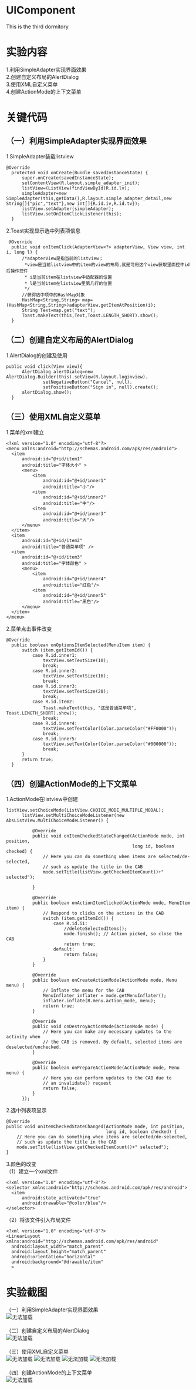 # UIComponent
This is the third dormitory

# 实验内容
1.利用SimpleAdapter实现界面效果<br>
2.创建自定义布局的AlertDialog<br>
3.使用XML自定义菜单<br>
4.创建ActionMode的上下文菜单

# 关键代码
## （一）利用SimpleAdapter实现界面效果
1.SimpleAdapter装载listview
  ```
  @Override
    protected void onCreate(Bundle savedInstanceState) {
        super.onCreate(savedInstanceState);
        setContentView(R.layout.simple_adapter_init);
        listView=(ListView)findViewById(R.id.lv);
        simpleAdapter=new SimpleAdapter(this,getData(),R.layout.simple_adapter_detail,new String[]{"pic","text"},new int[]{R.id.iv,R.id.tv});
        listView.setAdapter(simpleAdapter);
        listView.setOnItemClickListener(this);
    }
  ```
2.Toast实现显示选中列表项信息
  ```
   @Override
    public void onItemClick(AdapterView<?> adapterView, View view, int i, long l) {
        /*adapterView是指当前的listview；
         *view是当前listview中的item的view的布局,就是可用这个view获取里面控件id后操作控件
         * i是当前item在listview中适配器的位置
         * l是当前item在listview里第几行的位置
         */
        //获得选中项中的HashMap对象
        HashMap<String,String> map=(HashMap<String,String>)adapterView.getItemAtPosition(i);
        String Text=map.get("text");
        Toast.makeText(this,Text,Toast.LENGTH_SHORT).show();
    }
  ```
  ## （二）创建自定义布局的AlertDialog
  1.AlertDialog的创建及使用
  ```
  public void click(View view){
        AlertDialog alertDialog=new AlertDialog.Builder(this).setView(R.layout.loginview).
                setNegativeButton("Cancel", null).
                setPositiveButton("Sign in", null).create();
        alertDialog.show();
    }
  ```
  ## （三）使用XML自定义菜单
  1.菜单的xml建立
  ```
  <?xml version="1.0" encoding="utf-8"?>
<menu xmlns:android="http://schemas.android.com/apk/res/android">
    <item
        android:id="@+id/item1"
        android:title="字体大小" >
        <menu>
            <item
                android:id="@+id/inner1"
                android:title="小"/>
            <item
                android:id="@+id/inner2"
                android:title="中"/>
            <item
                android:id="@+id/inner3"
                android:title="大"/>
        </menu>
    </item>
    <item
        android:id="@+id/item2"
        android:title="普通菜单项" />
    <item
        android:id="@+id/item3"
        android:title="字体颜色" >
        <menu>
            <item
                android:id="@+id/inner4"
                android:title="红色"/>
            <item
                android:id="@+id/inner5"
                android:title="黑色"/>
        </menu>
    </item>
</menu>
  ```
  2.菜单点击事件改变
  ```
  @Override 
    public boolean onOptionsItemSelected(MenuItem item) {
        switch (item.getItemId()) {
            case R.id.inner1:
                textView.setTextSize(10);
                break;
            case R.id.inner2:
                textView.setTextSize(16);
                break;
            case R.id.inner3:
                textView.setTextSize(20);
                break;
            case R.id.item2:
                Toast.makeText(this, "这是普通菜单项", Toast.LENGTH_SHORT).show();
                break;
            case R.id.inner4:
                textView.setTextColor(Color.parseColor("#FF0000"));
                break;
            case R.id.inner5:
                textView.setTextColor(Color.parseColor("#000000"));
                break;
        }
        return true;
    }
  ```
  ## （四）创建ActionMode的上下文菜单
  1.ActionMode在listview中创建
  ```
  listView.setChoiceMode(ListView.CHOICE_MODE_MULTIPLE_MODAL);
        listView.setMultiChoiceModeListener(new AbsListView.MultiChoiceModeListener() {

            @Override
            public void onItemCheckedStateChanged(ActionMode mode, int position,
                                                  long id, boolean checked) {
                // Here you can do something when items are selected/de-selected,
                // such as update the title in the CAB
                mode.setTitle(listView.getCheckedItemCount()+" selected");

            }

            @Override
            public boolean onActionItemClicked(ActionMode mode, MenuItem item) {
                // Respond to clicks on the actions in the CAB
                switch (item.getItemId()) {
                    case R.id.i1:
                        //deleteSelectedItems();
                        mode.finish(); // Action picked, so close the CAB
                        return true;
                    default:
                        return false;
                }
            }

            @Override
            public boolean onCreateActionMode(ActionMode mode, Menu menu) {
                // Inflate the menu for the CAB
                MenuInflater inflater = mode.getMenuInflater();
                inflater.inflate(R.menu.action_mode, menu);
                return true;
            }

            @Override
            public void onDestroyActionMode(ActionMode mode) {
                // Here you can make any necessary updates to the activity when
                // the CAB is removed. By default, selected items are deselected/unchecked.
            }

            @Override
            public boolean onPrepareActionMode(ActionMode mode, Menu menu) {
                // Here you can perform updates to the CAB due to
                // an invalidate() request
                return false;
            }
        });
  ```
  2.选中列表项显示
  ```
  @Override
  public void onItemCheckedStateChanged(ActionMode mode, int position,
                                        long id, boolean checked) {
      // Here you can do something when items are selected/de-selected,
      // such as update the title in the CAB
      mode.setTitle(listView.getCheckedItemCount()+" selected");
  }
  ```
  3.颜色的改变<br>
  （1）建立一个xml文件
  ```
  <?xml version="1.0" encoding="utf-8"?>
<selector xmlns:android="http://schemas.android.com/apk/res/android">
    <item
        android:state_activated="true"
        android:drawable="@color/blue"/>
</selector>
  ```
  （2）将该文件引入布局文件
  ```
  <?xml version="1.0" encoding="utf-8"?>
<LinearLayout xmlns:android="http://schemas.android.com/apk/res/android"
    android:layout_width="match_parent"
    android:layout_height="match_parent"
    android:orientation="horizontal"
    android:background="@drawable/item"
    >
  ```
# 实验截图
（一）利用SimpleAdapter实现界面效果<br>
![无法加载](https://github.com/smartflowers/UIComponent/blob/master/pictures/simple-adapter-listview.jpg)<br><br>
（二）创建自定义布局的AlertDialog<br>
![无法加载](https://github.com/smartflowers/UIComponent/blob/master/pictures/AlretDialog.jpg)<br><br>
（三）使用XML自定义菜单<br>
![无法加载](https://github.com/smartflowers/UIComponent/blob/master/pictures/XMLMenu.jpg)
![无法加载](https://github.com/smartflowers/UIComponent/blob/master/pictures/XMLMenu1.jpg)
![无法加载](https://github.com/smartflowers/UIComponent/blob/master/pictures/XMLMenu2.jpg)
![无法加载](https://github.com/smartflowers/UIComponent/blob/master/pictures/XMLMenu3.jpg)<br><br>
（四）创建ActionMode的上下文菜单<br>
![无法加载](https://github.com/smartflowers/UIComponent/blob/master/pictures/ActionMode.jpg)


